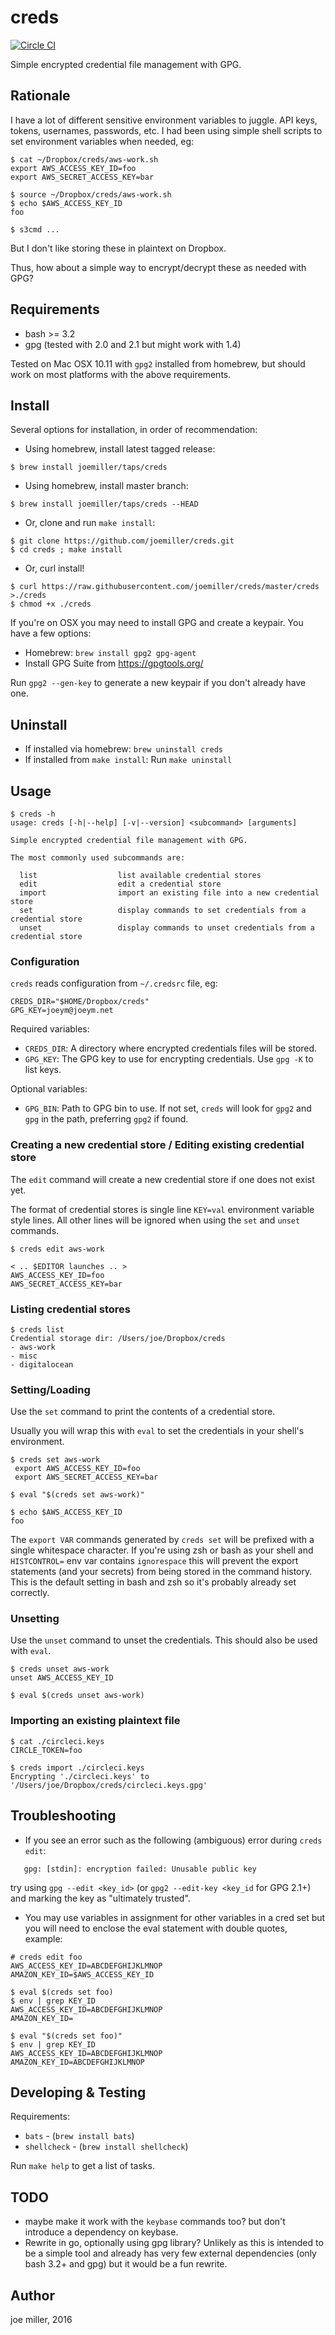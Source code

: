 creds
=====

[![Circle CI](https://circleci.com/gh/joemiller/creds.svg?style=svg)](https://circleci.com/gh/joemiller/creds)

Simple encrypted credential file management with GPG.

Rationale
---------

I have a lot of different sensitive environment variables to juggle. API keys,
tokens, usernames, passwords, etc. I had been using simple shell scripts to
set environment variables when needed, eg:

```
$ cat ~/Dropbox/creds/aws-work.sh
export AWS_ACCESS_KEY_ID=foo
export AWS_SECRET_ACCESS_KEY=bar

$ source ~/Dropbox/creds/aws-work.sh
$ echo $AWS_ACCESS_KEY_ID
foo

$ s3cmd ...
```

But I don't like storing these in plaintext on Dropbox.

Thus, how about a simple way to encrypt/decrypt these as needed with GPG?

Requirements
------------

- bash >= 3.2
- gpg (tested with 2.0 and 2.1 but might work with 1.4)

Tested on Mac OSX 10.11 with `gpg2` installed from homebrew, but should work
on most platforms with the above requirements.

Install
-------

Several options for installation, in order of recommendation:

- Using homebrew, install latest tagged release:

```
$ brew install joemiller/taps/creds
```

- Using homebrew, install master branch:

```
$ brew install joemiller/taps/creds --HEAD
```

- Or, clone and run `make install`:

```
$ git clone https://github.com/joemiller/creds.git
$ cd creds ; make install
```

- Or, curl install!

```
$ curl https://raw.githubusercontent.com/joemiller/creds/master/creds >./creds
$ chmod +x ./creds
```

If you're on OSX you may need to install GPG and create a keypair.  You have
a few options:

- Homebrew: `brew install gpg2 gpg-agent`
- Install GPG Suite from https://gpgtools.org/

Run `gpg2 --gen-key` to generate a new keypair if you don't already have one.

Uninstall
---------

- If installed via homebrew: `brew uninstall creds`
- If installed from `make install`: Run `make uninstall`

Usage
-----

```
$ creds -h
usage: creds [-h|--help] [-v|--version] <subcommand> [arguments]

Simple encrypted credential file management with GPG.

The most commonly used subcommands are:

  list                  list available credential stores
  edit                  edit a credential store
  import                import an existing file into a new credential store
  set                   display commands to set credentials from a credential store
  unset                 display commands to unset credentials from a credential store
```

### Configuration

`creds` reads configuration from `~/.credsrc` file, eg:

```
CREDS_DIR="$HOME/Dropbox/creds"
GPG_KEY=joeym@joeym.net
```

Required variables:

- `CREDS_DIR`: A directory where encrypted credentials files will be stored.
- `GPG_KEY`: The GPG key to use for encrypting credentials. Use `gpg -K` to
             list keys.

Optional variables:

- `GPG_BIN`: Path to GPG bin to use. If not set, `creds` will look for `gpg2`
   and `gpg` in the path, preferring `gpg2` if found.

### Creating a new credential store / Editing existing credential store

The `edit` command will create a new credential store if one does not exist yet.

The format of credential stores is single line `KEY=val` environment variable
style lines. All other lines will be ignored when using the `set` and `unset`
commands.

```
$ creds edit aws-work

< .. $EDITOR launches .. >
AWS_ACCESS_KEY_ID=foo
AWS_SECRET_ACCESS_KEY=bar
```

### Listing credential stores

```
$ creds list
Credential storage dir: /Users/joe/Dropbox/creds
- aws-work
- misc
- digitalocean
```

### Setting/Loading

Use the `set` command to print the contents of a credential store.

Usually you will wrap this with `eval` to set the credentials in your shell's
environment.

```
$ creds set aws-work
 export AWS_ACCESS_KEY_ID=foo
 export AWS_SECRET_ACCESS_KEY=bar

$ eval "$(creds set aws-work)"

$ echo $AWS_ACCESS_KEY_ID
foo
```

The `export VAR` commands generated by `creds set` will be prefixed with a single
whitespace character. If you're using zsh or bash as your shell and `HISTCONTROL=`
env var contains `ignorespace` this will prevent the export statements (and your
secrets) from being stored in the command history. This is the default setting
in bash and zsh so it's probably already set correctly.

### Unsetting

Use the `unset` command to unset the credentials. This should also be used
with `eval`.

```
$ creds unset aws-work
unset AWS_ACCESS_KEY_ID

$ eval $(creds unset aws-work)
```

### Importing an existing plaintext file

```
$ cat ./circleci.keys
CIRCLE_TOKEN=foo

$ creds import ./circleci.keys
Encrypting './circleci.keys' to '/Users/joe/Dropbox/creds/circleci.keys.gpg'
```

Troubleshooting
---------------

- If you see an error such as the following (ambiguous) error during `creds edit`:
```
   gpg: [stdin]: encryption failed: Unusable public key
```
try using `gpg --edit <key_id>` (or `gpg2 --edit-key <key_id` for GPG 2.1+)
and marking the key as "ultimately trusted".

- You may use variables in assignment for other variables in a cred set but you
will need to enclose the eval statement with double quotes, example:

```
# creds edit foo
AWS_ACCESS_KEY_ID=ABCDEFGHIJKLMNOP
AMAZON_KEY_ID=$AWS_ACCESS_KEY_ID

$ eval $(creds set foo)
$ env | grep KEY_ID
AWS_ACCESS_KEY_ID=ABCDEFGHIJKLMNOP
AMAZON_KEY_ID=

$ eval "$(creds set foo)"
$ env | grep KEY_ID
AWS_ACCESS_KEY_ID=ABCDEFGHIJKLMNOP
AMAZON_KEY_ID=ABCDEFGHIJKLMNOP
```


Developing & Testing
--------------------

Requirements:

- `bats` - (`brew install bats`)
- `shellcheck` - (`brew install shellcheck`)


Run `make help` to get a list of tasks.

TODO
----

- maybe make it work with the `keybase` commands too? but don't introduce a
  dependency on keybase.
- Rewrite in go, optionally using gpg library? Unlikely as this is intended to
  be a simple tool and already has very few external dependencies (only bash
  3.2+ and gpg) but it would be a fun rewrite.

Author
------

joe miller, 2016
